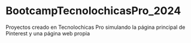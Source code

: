 # BootcampTecnolochicasPro_2024
Proyectos creado en Tecnolochicas Pro simulando la página principal de Pinterest y una página web propia
